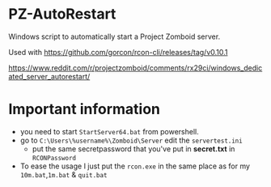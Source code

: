 # PZ-AutoRestart
Windows script to automatically start a Project Zomboid server. 

Used with  https://github.com/gorcon/rcon-cli/releases/tag/v0.10.1

https://www.reddit.com/r/projectzomboid/comments/rx29ci/windows_dedicated_server_autorestart/

# Important information
* you need to start `StartServer64.bat` from powershell.
* go to `C:\Users\%username%\Zomboid\Server` edit the `servertest.ini`
  * put the same secretpassword that you've put in **secret.txt** in `RCONPassword`
* To ease the usage I just put the `rcon.exe` in the same place as for my `10m.bat`,`1m.bat` & `quit.bat`
